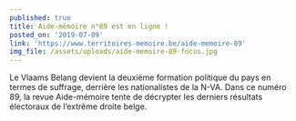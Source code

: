 ```yaml
---
published: true
title: Aide-mémoire n°89 est en ligne !
posted_on: '2019-07-09'
link: 'https://www.territoires-memoire.be/aide-memoire-89'
img_file: /assets/uploads/aide-memoire-89-focus.jpg
---
```

Le Vlaams Belang devient la deuxième formation politique du pays en termes de suffrage, derrière les nationalistes de la N-VA. Dans ce numéro 89, la revue Aide-mémoire tente de décrypter les derniers résultats électoraux de l’extrême droite belge.
